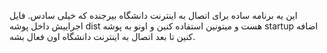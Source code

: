 این یه برنامه ساده برای اتصال به اینترنت دانشگاه بیرجنده که خیلی سادس.
فایل اجراییش داخل پوشه dist هست و میتونین استفاده کنین و اونو به پوشه startup اضافه کنین تا بعد اتصال به اینترنت دانشگاه اون فعال بشه.
